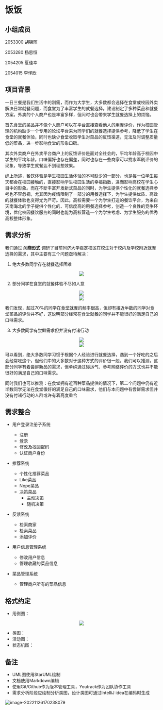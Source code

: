 # 饭饭

## 小组成员

2053300 胡锦晖

2053280 杨思恒

2054205 夏佳幸

2054015 李怿欣

## 项目背景

一日三餐是我们生活中的刚需，而作为大学生，大多数都会选择在食堂或校园外卖解决日常就餐问题，而食堂为了丰富学生的就餐选择，建设制定了多种菜品和就餐方案，外卖的个人商户也是丰富多样，但同时也会带来学生就餐选择上的烦恼。

首先食堂的菜品并不像个人商户可以在平台直接查看他人的用餐评价，作为校园管理的机构缺少一个专用的论坛平台来为同学们的就餐选择提供参考，降低了学生在食堂的就餐体验，同时也缺少食堂收取学生对菜品的反馈渠道，无法及时调整质量低的菜品，进一步影响食堂的形象口碑。

其次外卖商户在外卖平台商户上的反馈评价是面对全社会的，平均年龄高于校园中学生的平均年龄，口味偏好也存在偏差，同时也存在一些商家可以找水军刷评价的现象，导致学生就餐达不到理想效果。

综上所述，餐饮体验是学生校园生活体验的不可缺少的一部分，也是每一位学生每天都会在校园接触的，直接影响学生校园生活的幸福指数，进而影响高校在学生心目中的形象。而在不断丰富开发新式菜品的同时，为学生提供个性化的就餐选择参考也不容忽视，尤其因为疫情限制了一部分的用餐选择下，为学生提供优质、高效的就餐体验也变得尤为严苛。因此，高校需要一个为学生打造的餐饮平台，为来自天南海北的学子提供个性化的、可信度高的用餐选择参考，创造一个良性的竞争环境，优化校园餐饮服务的同时也能为高校营造一个为学生考虑、为学生服务的优秀高校整体形象。

## 需求分析

我们通过 **[问卷形式](https://www.wjx.cn/vm/rpP7alZ.aspx)** 调研了目前同济大学嘉定校区在校生对于校内及学校附近就餐选择的需求，其中主要有三个问题亟待解决：

1. 绝大多数同学存在就餐选择困难

<div align=center><img src="./resources/T9-Choice.png"/></div>

2. 部分同学在食堂的就餐体验不尽如人意

<div align=center><img src="./resources/T2-Frequency.png"/></div>

<div align=center><img src="./resources/T4-CanteenAssess.png"/></div>

我们发现，超过70%的同学在食堂就餐的频率很高，但却有接近半数的同学对食堂菜品的评价并不好，这说明部分经常在食堂就餐的同学并不能很好的满足自己的口味需求。

3. 大多数同学有尝鲜需求但并没有付诸行动

<div align=center><img src="./resources/T5-Choose.png"/></div>

<div align=center><img src="./resources/T6-ChooseAssess.png"/></div>

可以看到，绝大多数同学习惯于根据个人经验进行就餐选择，遇到一个好吃的之后会经常吃这个，但他们中的大多数对于这种方式的评价很一般，我们可以推测，这部分同学有着尝鲜新品的需求，但单纯通过碰运气、参考网络评价的方式也并不能很好的满足自己的口味需求。

同时我们也可以推测：在食堂拥有近百种菜品提供的情况下，第二个问题中仍有近半数同学无法在食堂很好的满足自己的口味需求，他们与本问题中有尝鲜需求但并没有付诸行动的人群或许有着高度重合

## 需求整合

- 用户登录注册子系统
  - 注册
  - 登录
  - 修改及找回密码
  - 认证商户身份

- 推荐系统
  - 个性化推荐菜品
  - Like菜品
  - Nope菜品
  - 决策菜品
    - 主动决策
    - 随机决策

- 反馈系统
  - 检索商家
  - 检索菜品
  - 添加评价

- 用户信息管理系统
  - 修改用户信息
  - 管理收藏的菜品信息

- 菜品管理系统
  - 管理商户所有的菜品信息

## 格式约定

- 用例图：

<div align=center><img src="./resources/UseCaseDiagram.png"/></div>

- 类图：
- 活动图：
- 状态机图：

## 备注

- UML图使用StarUML绘制
- 文档使用Markdown编辑
- 使用Git/Github作为版本管理工具，Youtrack作为团队协作工具
- 需求分析阶段应绘制分析类图，设计类图可通过IntelliJ idea在编码时生成



![image-20221126170238079](assets/image-20221126170238079.png)
